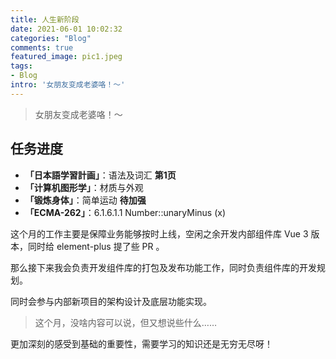 ```yaml
---
title: 人生新阶段
date: 2021-06-01 10:02:32
categories: "Blog"
comments: true
featured_image: pic1.jpeg
tags:
- Blog
intro: '女朋友变成老婆咯！～'
---
```


<!-- no node -->

<!-- more -->

> 女朋友变成老婆咯！～

## 任务进度

* **「日本語学習計画」**：语法及词汇 **第1页**
* **「计算机图形学」**：材质与外观
* **「锻炼身体」**：简单运动 **待加强**
* **「ECMA-262」**：6.1.6.1.1 Number::unaryMinus (x)

这个月的工作主要是保障业务能够按时上线，空闲之余开发内部组件库 Vue 3 版本，同时给 element-plus 提了些 PR 。

那么接下来我会负责开发组件库的打包及发布功能工作，同时负责组件库的开发规划。

同时会参与内部新项目的架构设计及底层功能实现。

> 这个月，没啥内容可以说，但又想说些什么……

更加深刻的感受到基础的重要性，需要学习的知识还是无穷无尽呀！
